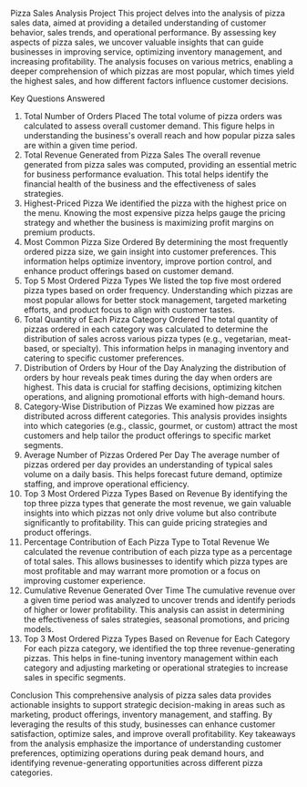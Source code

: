 Pizza Sales Analysis Project
This project delves into the analysis of pizza sales data, aimed at providing a detailed understanding of customer behavior, sales trends, and operational performance. By assessing key aspects of pizza sales, we uncover valuable insights that can guide businesses in improving service, optimizing inventory management, and increasing profitability. The analysis focuses on various metrics, enabling a deeper comprehension of which pizzas are most popular, which times yield the highest sales, and how different factors influence customer decisions.

Key Questions Answered

1.	Total Number of Orders Placed
The total volume of pizza orders was calculated to assess overall customer demand. This figure helps in understanding the business's overall reach and how popular pizza sales are within a given time period.
2.	Total Revenue Generated from Pizza Sales
The overall revenue generated from pizza sales was computed, providing an essential metric for business performance evaluation. This total helps identify the financial health of the business and the effectiveness of sales strategies.
3.	Highest-Priced Pizza
We identified the pizza with the highest price on the menu. Knowing the most expensive pizza helps gauge the pricing strategy and whether the business is maximizing profit margins on premium products.
4.	Most Common Pizza Size Ordered
By determining the most frequently ordered pizza size, we gain insight into customer preferences. This information helps optimize inventory, improve portion control, and enhance product offerings based on customer demand.
5.	Top 5 Most Ordered Pizza Types
We listed the top five most ordered pizza types based on order frequency. Understanding which pizzas are most popular allows for better stock management, targeted marketing efforts, and product focus to align with customer tastes.
6.	Total Quantity of Each Pizza Category Ordered
The total quantity of pizzas ordered in each category was calculated to determine the distribution of sales across various pizza types (e.g., vegetarian, meat-based, or specialty). This information helps in managing inventory and catering to specific customer preferences.
7.	Distribution of Orders by Hour of the Day
Analyzing the distribution of orders by hour reveals peak times during the day when orders are highest. This data is crucial for staffing decisions, optimizing kitchen operations, and aligning promotional efforts with high-demand hours.
8.	Category-Wise Distribution of Pizzas
We examined how pizzas are distributed across different categories. This analysis provides insights into which categories (e.g., classic, gourmet, or custom) attract the most customers and help tailor the product offerings to specific market segments.
9.	Average Number of Pizzas Ordered Per Day
The average number of pizzas ordered per day provides an understanding of typical sales volume on a daily basis. This helps forecast future demand, optimize staffing, and improve operational efficiency.
10.	Top 3 Most Ordered Pizza Types Based on Revenue
By identifying the top three pizza types that generate the most revenue, we gain valuable insights into which pizzas not only drive volume but also contribute significantly to profitability. This can guide pricing strategies and product offerings.
11.	Percentage Contribution of Each Pizza Type to Total Revenue
We calculated the revenue contribution of each pizza type as a percentage of total sales. This allows businesses to identify which pizza types are most profitable and may warrant more promotion or a focus on improving customer experience.
12.	Cumulative Revenue Generated Over Time
The cumulative revenue over a given time period was analyzed to uncover trends and identify periods of higher or lower profitability. This analysis can assist in determining the effectiveness of sales strategies, seasonal promotions, and pricing models.
13.	Top 3 Most Ordered Pizza Types Based on Revenue for Each Category
For each pizza category, we identified the top three revenue-generating pizzas. This helps in fine-tuning inventory management within each category and adjusting marketing or operational strategies to increase sales in specific segments.

Conclusion
This comprehensive analysis of pizza sales data provides actionable insights to support strategic decision-making in areas such as marketing, product offerings, inventory management, and staffing. By leveraging the results of this study, businesses can enhance customer satisfaction, optimize sales, and improve overall profitability. Key takeaways from the analysis emphasize the importance of understanding customer preferences, optimizing operations during peak demand hours, and identifying revenue-generating opportunities across different pizza categories.

